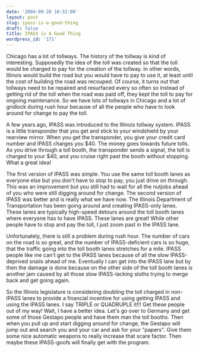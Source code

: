 ```yaml
---
date: '2004-09-20 10:32:00'
layout: post
slug: ipass-is-a-good-thing
draft: false
title: IPASS is A Good Thing
wordpress_id: '171'
---
```


Chicago has a lot of tollways. The history of the tollway is kind of interesting. Supposedly the idea of the toll was created so that the toll would be charged to pay for the creation of the tollway. In other words, Illinois would build the road but you would have to pay to use it, at least until the cost of building the road was recouped. Of course, it turns out that tollways need to be repaired and resurfaced every so often so instead of getting rid of the toll when the road was paid off, they kept the toll to pay for ongoing maintenance. So we have lots of tollways in Chicago and a lot of gridlock during rush hour because of all the people who have to look around for change to pay the toll.  

  

A few years ago, IPASS was introduced to the Illinois tollway system. IPASS is a little transponder that you get and stick to your windshield by your rearview mirror. When you get the transponder, you give your credit card number and IPASS charges you $40. The money goes towards future tolls. As you drive through a toll booth, the transponder sends a signal, the toll is charged to your $40, and you cruise right past the booth without stopping. What a great idea!  

  

The first version of IPASS was simple. You use the same toll booth lanes as everyone else but you don't have to stop to pay, you just drive on through. This was an improvement but you still had to wait for all the nutjobs ahead of you who were still digging around for change. The second version of IPASS was better and is really what we have now. The Illinois Department of Transportation has been going around and creating IPASS-only lanes. These lanes are typically high-speed detours around the toll booth lanes where everyone has to have IPASS. These lanes are great! While other people have to stop and pay the toll, I just zoom past in the IPASS lane.  

  

Unfortunately, there is still a problem during rush hour. The number of cars on the road is so great, and the number of IPASS-deficient cars is so huge, that the traffic going into the toll booth lanes stretches for a mile. IPASS people like me can't get to the IPASS lanes because of all the slow IPASS-deprived snails ahead of me. Eventually I can get into the IPASS lane but by then the damage is done because on the other side of the toll booth lanes is another jam caused by all those slow IPASS-lacking sloths trying to merge back and get going again.  

  

So the Illinois legislature is considering doubling the toll charged in non-IPASS lanes to provide a financial incentive for using getting IPASS and using the IPASS lanes. I say TRIPLE or QUADRUPLE it!!! Get these people out of my way! Wait, I have a better idea. Let's go over to Germany and get some of those Gestapo people and have them man the toll booths. Then when you pull up and start digging around for change, the Gestapo will jump out and search you and your car and ask for your "papers". Give them some nice automatic weapons to really increase that scare factor. Then maybe these IPASS-goofs will finally get with the program.

